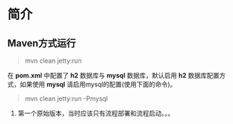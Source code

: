 # 简介

## Maven方式运行

> mvn clean jetty:run

在 **pom.xml** 中配置了 **h2** 数据库与 **mysql** 数据库，默认启用 **h2** 数据库配置方式，如果使用 **mysql** 请启用mysql的配置(使用下面的命令)。

> mvn clean jetty:run -Pmysql

 
1. 第一个原始版本，当时应该只有流程部署和流程启动。。。
